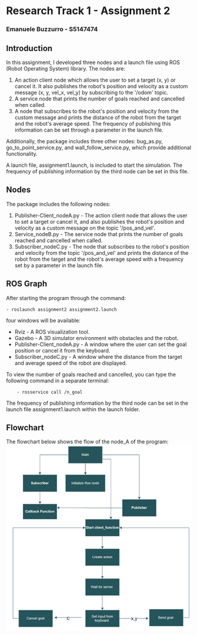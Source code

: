 # Research Track 1 - Assignment 2
### Emanuele Buzzurro  - S5147474
## Introduction
In this assignment, I developed three nodes and a launch file using ROS (Robot Operating System) library. The nodes are:

1. An action client node which allows the user to set a target (x, y) or cancel it. It also publishes the robot's position and velocity as a custom message (x, y, vel_x, vel_y) by subscribing to the '/odom' topic.
2. A service node that prints the number of goals reached and cancelled when called.
3. A node that subscribes to the robot's position and velocity from the custom message and prints the distance of the robot from the target and the robot's average speed. The frequency of publishing this information can be set through a parameter in the launch file.

Additionally, the package includes three other nodes: bug_as.py, go_to_point_service.py, and wall_follow_service.py, which provide additional functionality.

A launch file, assignment1.launch, is included to start the simulation. The frequency of publishing information by the third node can be set in this file.

## Nodes
The package includes the following nodes:

1. Publisher-Client_nodeA.py - The action client node that allows the user to set a target or cancel it, and also publishes the robot's position and velocity as a custom message on the topic '/pos_and_vel'.
2. Service_nodeB.py - The service node that prints the number of goals reached and cancelled when called.
3. Subscriber_nodeC.py - The node that subscribes to the robot's position and velocity from the topic '/pos_and_vel' and prints the distance of the robot from the target and the robot's average speed with a frequency set by a parameter in the launch file.

## ROS Graph
After starting the program through the command:

    - roslaunch assignment2 assignment2.launch
four windows will be available:

- Rviz - A ROS visualization tool.
- Gazebo - A 3D simulator environment with obstacles and the robot.
- Publisher-Client_nodeA.py - A window where the user can set the goal position or cancel it from the keyboard.
- Subscriber_nodeC.py - A window where the distance from the target and average speed of the robot are displayed.

To view the number of goals reached and cancelled, you can type the following command in a separate terminal:
    
        - rosservice call /n_goal

The frequency of publishing information by the third node can be set in the launch file assignment1.launch within the launch folder.

## Flowchart 
The flowchart below shows the flow of the node_A of the program: 
![Flowchart](Flowchart.png)